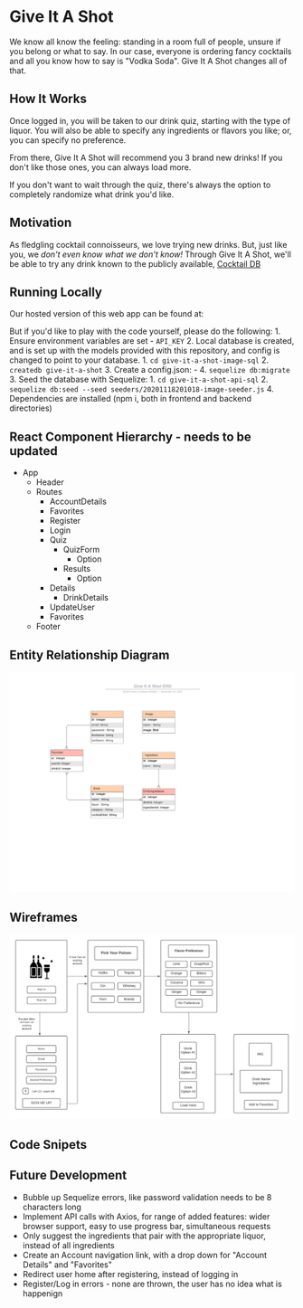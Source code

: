 # Give It A Shot

We know all know the feeling: standing in a room full of people, unsure if you belong or what to say. In our case, everyone is ordering fancy cocktails and all you know how to say is "Vodka Soda". Give It A Shot changes all of that.

## How It Works

Once logged in, you will be taken to our drink quiz, starting with the type of liquor. You will also be able to specify any ingredients or flavors you like; or, you can specify no preference.

From there, Give It A Shot will recommend you 3 brand new drinks! If you don't like those ones, you can always load more.

If you don't want to wait through the quiz, there's always the option to completely randomize what drink you'd like.

## Motivation

As fledgling cocktail connoisseurs, we love trying new drinks. But, just like you, we _don't even know what we don't know!_ Through Give It A Shot, we'll be able to try any drink known to the publicly available, [Cocktail DB](https://www.thecocktaildb.com/)

## Running Locally

Our hosted version of this web app can be found at:

But if you'd like to play with the code yourself, please do the following:
1\. Ensure environment variables are set
    \-   `API_KEY`
2\.  Local database is created, and is set up with the models provided with this repository, and config is changed to point to your database.
    1\. `cd give-it-a-shot-image-sql`
    2. `createdb give-it-a-shot`
    3. Create a config.json:
        \-
    4\. `sequelize db:migrate`
3\.  Seed the database with Sequelize:
    1\.  `cd give-it-a-shot-api-sql`
    2\.  `sequelize db:seed --seed seeders/20201118201018-image-seeder.js`
4\.  Dependencies are installed (npm i, both in frontend and backend directories)

## React Component Hierarchy - needs to be updated

-   App
    -   Header
    -   Routes
        -   AccountDetails
        -   Favorites
        -   Register
        -   Login
        -   Quiz
            -   QuizForm
                -   Option
            -   Results
                -   Option
        -   Details
            -   DrinkDetails
        -   UpdateUser
        -   Favorites
    -   Footer

## Entity Relationship Diagram

![Entity Relationship Diagram](images/ERDv2.jpeg)

## Wireframes

![Wireframes](images/wireframe.png)

## Code Snipets

## Future Development

-   Bubble up Sequelize errors, like password validation needs to be 8 characters long
-   Implement API calls with Axios, for range of added features: wider browser support, easy to use progress bar, simultaneous requests
-   Only suggest the ingredients that pair with the appropriate liquor, instead of all ingredients
-   Create an Account navigation link, with a drop down for "Account Details" and "Favorites"
-   Redirect user home after registering, instead of logging in
-   Register/Log in errors - none are thrown, the user has no idea what is happenign
